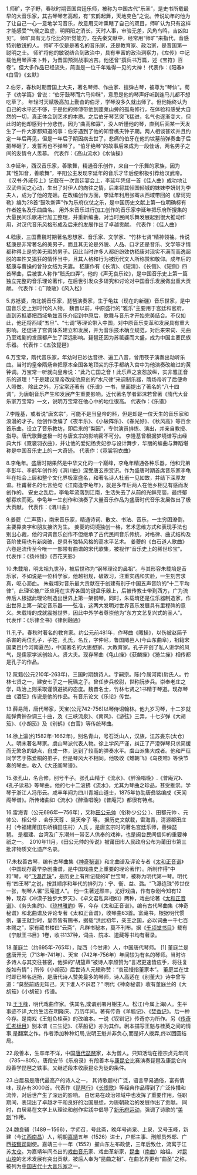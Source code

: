 1.师旷，字子野，春秋时期晋国宫廷乐师，被称为中国古代“乐圣”，是史书所载最早的大音乐家，其古琴琴艺高超，有“玄鹤起舞，天地变色”之说。传说幼年的他为了让自己一心一意地学习音乐，故意用艾叶熏瞎了自己的双目，师旷认为只有这样才能感受“气候之盈虚，明阴阳之消长，天时人事，审验无差，风角鸟鸣，吉凶如见”。
师旷具有无与伦比的听觉能力，在先秦文献中，经常用“师旷”来指代，音感特别敏锐的人。
师旷不仅是是著名的音乐家，还是教育家、政治家，是晋国第一聪明之士。
师旷将他的敏锐结合到政治中，具有丰富的政治洞察力，《左传》中记载他用琴声来卜卦，为晋国预测战事凶吉。他还曾“撰兵书万篇，述《宝符》百卷”。但大多作品已经流失，简直是一位千年难得一见的大神！
代表作：《阳春》《白雪》《玄默》

2.伯牙，春秋时期晋国上大夫，著名琴师、作曲家、擅弹古琴，被尊为“琴仙”。荀子《劝学篇》曾说：“伯牙鼓琴而六马仰秣”，意思是他的琴声好听到连马儿都不想吃草了。
年轻时天赋极高加上勤奋的伯牙，学琴没多久就出师了。但他始终认为自己的水平还不够，于是他的师傅带他到蓬莱山旁的孤岛修行，在体验和感受大自然的一切，真正体会到艺术的本质。之后伯牙琴艺突飞猛进，名气也逐渐变大，但此时的他却感到十分悲伤，因为“曲高和寡”，没人听懂他的琴，直到后面某一天发生了一件大家都知道的事：伯牙遇到了他的知音樵夫钟子期。两人相谈甚欢并且约定一年后再见，但是一年后子期因病去世了，悲痛的伯牙在他的坟墓前弹奏曲子后把琴砸了，发誓再也不弹琴了。“伯牙绝琴”的故事后来成为一段佳话，两名男子之间的友情令人羡慕。
代表作：《高山流水》《水仙操》

3.李延年，西汉音乐家，善歌舞，精通音乐创作，来自一个乐舞的家族，因为其“性知音，善歌舞”，平阳公主发现李延年的音乐才华后便积极引荐给汉武帝。
《汉书·外戚传上》记载在一次宫廷宴会上，李延年凭借一首《佳人曲》成功地让汉武帝闻之心动，生出了对伊人的向往之情，后来将其倾国倾城的妹妹李妍封为李夫人，成为了他的宠姬。在改编创作方面，李延年利用张骞从西域带回的《摩诃兜勒》编为28首“鼓吹新声”作为乐府仪仗之乐，是中国历史文献上第一位明确标有作者姓名及乐曲曲名。
用外来音乐进行加工创作的音乐家李延年把乐府所搜集的大量民间乐歌进行加工整理，并重新编曲，对当时民间乐舞发展起到很大推动作用，对汉代音乐风格形成及后来的发展作出了卓越贡献。
代表作：《佳人曲》

4.嵇康，三国曹魏时期著名思想家、音乐家、文学家、“竹林七贤”精神领袖。传说嵇康是非常著名的美男子，而且其无论是外貌、人品、口才还是音乐、文学等才情都称得上是完美无瑕的男子。因此当时许多人都纷纷效仿嵇康对现实不满而高逸超脱的率性又猖狂的情怀当中，且其人格和行为被历代文人所称赞和敬仰。成年后的嵇康与曹操的曾孙女结为夫妻。
嵇康作有《长清》、《短清》、《长侧》、《短侧》四首琴曲，后被世人称作“嵇氏四弄”。他的《声无哀乐论》，是中国音乐史上第一篇独立完整的音乐理论著作，在后世引发众多研究和讨论对中国音乐发展做出重大贡献。
代表作：《广陵散》《风入松》

5.苏袛婆，南北朝音乐家，琵琶演奏家，生于龟兹（现在的新疆）音乐世家，是中国音乐史上划时代的人物。
魏晋以前，中原盛行的"雅乐"主要用于宫廷和官府，直到苏抵婆把西域龟兹音乐介绍到中原后，歌舞与音乐才开始完美结合。不仅如此，他还将西域“五旦”、“七调”等理论带入中国，对中原音乐变革和发展具有重大影响。还促进了宫调体系建立和发展，并为音乐技术确立规范，对后来宋词、元曲乃至戏剧的发展都产生了深远影响。琵琶还因为苏祗婆而大盛，成为中国主要民族乐器。
代表作：《五弦琵琶》

6.万宝常，隋代音乐家，年幼时已妙达音律、遍工八音，曾用筷子演奏出动听乐曲。当时的皇帝隋炀帝把原本全国各地顶尖的乐手都纳入宫中为他演奏改编过的黄钟调。万宝常一听就向皇帝说：“此乃亡国之音！此乐声之哀怨放纵，实非雅正音乐的道理！”于是建议皇帝改成他原创的“水尺律”来调制乐器，隋炀帝听了后便命人照做。
除此之外，万宝常还著有《乐谱》一书，里面提出了著名的“八十四调”，为唐朝音乐产生和发展产生重要影响。近代著名学者郭沫若曾著《隋代大音乐家万宝常》一文，说明万宝常在他心中的地位很高。
代表作：《乐谱》


7.李隆基，或者说“唐玄宗”，可能不是当皇帝的料，但是却是一位天生的音乐家和浪漫的才子。他创作改编了《夜半乐》、《小破阵乐》、《春光好》、《秋风高》等百余首乐曲。设立了音乐教坊，即后来的“梨园”，专供演员排练、演出，并亲自教授、指导。唐代歌舞盛极一时与唐玄宗的影响密不可分。
李隆基曾根据梦境谱写出经典大作《霓裳羽衣曲》，并让他的爱妃杨贵妃参与设计舞步，华丽的编曲与舞蹈堪称是中国音乐史上的一大奇迹。
代表作：《霓裳羽衣曲》

8.李龟年。盛唐时期果然是中华文化的一个巅峰，李龟年精通各种乐器，他和兄弟李彭年、李鹤年创作的《渭川曲》深受唐玄宗赏识。作为盛唐时期首席音乐家李龟年在社会上层和整个文化界极富盛名，和著名诗人杜甫一见如故，并结下深厚友谊。杜甫著名的七言绝句《江南逢李龟年》，就是多年后两人在他乡相见有感而发创作的。
安史之乱后，李龟年流落到江南，生活失去了从前的光鲜亮丽，最终郁郁寡欢而死。李龟年一生创作和演奏了大量音乐作品为盛唐时代音乐发展做出了极大贡献。
代表作：《渭川曲》


9.姜夔（二声葵），南宋音乐家，精通诗词、散文、书法、音乐，一生穷困潦倒，主要靠卖字和朋友接济为生。
姜夔的词境独创一格，艺术思维方式和表现手法也别出心裁，他的词调音乐创作不但继承了古代民间音乐传统，对格律、曲式结构及音阶使用也有新突破，是具有独特风格的高水平艺术。
姜夔的《白石道人歌曲》六卷是流传至今唯一一部带有曲谱的宋代歌集，被视作“音乐史上的稀世珍宝”。
代表作：《扬州慢》《杏花天影》

10.朱载堉，明太祖九世孙，被后世称为“钢琴理论的鼻祖”。与其形容朱载堉是音乐家，不如说是一位科学家，他越祖规，破故习，注重实践和实验，一生刻苦求真，呕心沥血。
朱载堉对音乐最大贡献在于创建有别于中国五声音阶的“十二平均律”，此理论被广泛应用在世界各国的键盘乐器上，后被传教士带到西方，广为流传后人根据此理论制造出世界上第一架钢琴。同时，朱载堉还是位乐器制造家，作出世界上第一架定音乐器——弦准，这两大发明对世界音乐发展具有里程碑的意义。朱载堉的成就震撼世界，因此中外学者尊崇他为“东方文艺复兴式的圣人”。
代表作：《乐律全书》《律例融通》

11.孔子。春秋时著名的教育家。约公元前481年，作琴曲《陬操》，以伤被赵简子杀害的两位孔子，子姓，孔氏，名丘，字仲尼，鲁国陬邑人(今山东曲阜)，祖籍宋国栗邑(今河南夏邑)，中国著名的大思想家、大教育家。孔子开创了私人讲学的风气，是儒家学派创始人。贤大夫。现存琴曲《龟山操》《获麟操》《猗兰操》相传都是孔子的作品。

12.阮籍(公元210年-263年)，三国时期魏诗人。字嗣宗。陈(今属河南)尉氏人。竹林七贤之一，建安七子之一阮瑀之子。曾任步兵校尉，世称阮步兵。崇奉老庄之学，政治上则采取谨慎避祸的态度。魏晋名士，竹林七贤之1书精于琴道。现存琴曲《酒狂》传说是他的作品。有音乐论文《乐论》传世。

13.薛易简，唐代琴家，天宝(公元742-756)以琴侍诏翰林。他九岁习琴，十二岁就能弹黄钟杂调三十曲，及《三峡流泉》、《南风》、《游弦》三弄，十七岁弹《大胡笳》、《小胡笳》及《别鹤》《白雪》等传统琴曲。

14.徐上瀛(约1582年-1662年)，别名青山，号石泛山人，汉族，江苏娄东(太仓)人。明末著名琴家。虞山琴派代表人物。徐上学风严谨，纠正了严澄弹琴只求简缓而无繁急的缺点，自成一体，达到了较高的弹奏水平。虞山派集大成者。他和严征同学艺于陈爱桐的弟子，但是琴风大不相同。他吸收《雉朝飞》《乌夜啼》等快节奏的琴曲，收入《大还阁琴谱》。

15.张孔山，名合修，别号半子。张孔山精于《流水》、《醉渔唱晚》.《普庵咒》、《孔子读易》等琴曲。他的七十二滚拂《流水》，尤其为琴曲之珍品，甚受推崇。学琴于浙江人冯彤云。咸丰年间为四川青城山道士，1875年协助唐彝铭编成《天闻阁琴谱》。所传诸曲如《流水》《醉渔唱晚》《普庵咒》都很有特点。

16.雷海青（公元696年—756年），又称[田公元帅](https://baike.baidu.com/item/%E7%94%B0%E5%85%AC%E5%85%83%E5%B8%85/1596931?fromModule=lemma_inlink)（俗称少公公 ）、田都元帅 、元帅公、相公爷 、会乐天尊 、昊天帝子 等。
据历史文献载，雷海青，清源郡田庄村（今福建莆田东峤镇田庄村）人氏 ，是唐玄宗时的著名宫廷乐师，善弹琵琶。 是福建、台湾及广东潮州一带艺人供奉的戏神，也是闽台民间信仰的重要神祇之一。 
2010年11月，《田公元帅的传说》被莆田市人民政府公布为莆田市第三批非物质文化遗产名录。

17.朱权善古琴，编有古琴曲集《[神奇秘谱](https://baike.baidu.com/item/%E7%A5%9E%E5%A5%87%E7%A7%98%E8%B0%B1/0?fromModule=lemma_inlink)》和北曲谱及评论专者《[太和正音谱](https://baike.baidu.com/item/%E5%A4%AA%E5%92%8C%E6%AD%A3%E9%9F%B3%E8%B0%B1/0?fromModule=lemma_inlink)》（中国现存最早杂剧曲谱，是中国戏曲史上重要的理论著作）。所制作得“中和”琴，号“[飞瀑连珠](https://baike.baidu.com/item/%E9%A3%9E%E7%80%91%E8%BF%9E%E7%8F%A0/0?fromModule=lemma_inlink)”，是历史上有所记载的旷世宝琴，被称为明代第一琴。明代有“四王琴”之说，按其顺序和年代的排列为：宁、衡、益、潞。“飞瀑连珠”传世仅一张，制琴人署“云庵道人”。
他一生著述颇丰，尤好戏曲，作有杂剧今知有12种，现存《冲漠子独步大罗天》、《卓文君私奔相如》两种，戏曲论著《[太和正音谱](https://baike.baidu.com/item/%E5%A4%AA%E5%92%8C%E6%AD%A3%E9%9F%B3%E8%B0%B1/0?fromModule=lemma_inlink)》、《务头集韵》、《[琼林雅韵](https://baike.baidu.com/item/%E7%90%BC%E6%9E%97%E9%9B%85%E9%9F%B5/0?fromModule=lemma_inlink)》等，今存《太和正音谱》。编有古代琴曲集《神奇秘谱》和北曲谱及评论专著《太和正音谱》，收琴曲63首。富藏书，根据明代惯例，藩王就封时，皇帝皆有赐书，据载“洪武初年，亲王之国，必以词曲一千七百本赐之”，家有藏书楼曰“云斋”，凡群书秘本，莫不刊布。据《[千顷堂书目](https://baike.baidu.com/item/%E5%8D%83%E9%A1%B7%E5%A0%82%E4%B9%A6%E7%9B%AE/0?fromModule=lemma_inlink)》载有《宁献王书目》1卷，收书137种，词曲、院本、道藏等书均有著录。

18.董庭兰（约695年-765年），陇西（今甘肃）人，中国唐代琴师。 [1]
董庭兰是盛唐开元（713年-741年）、天宝（742年-756年）年间较为有名的琴师。当时许多诗人与其交往甚密，他弹的“胡笳声”被诗人李颀赞为“言迟更速皆应手，将往复旋如有情”；所传《小胡笳》后世诗人元稹称赞：“哀笳慢指董家本”。
董庭兰在世时即已琴名远扬，是唐代诗人赞美最多的琴师，诗人高适在《别董大》诗中曾写道：“莫愁前路无知己，天下谁人不识君？” 明代《神奇秘谱》收有董庭兰的《大胡笳》《小胡笳》传谱。

19.[王玉峰](https://www.zhonghuadiancang.com/renwu/wangyufeng/)，明代戏曲作家。佚其名,或谓别署月榭主人。松江(今属上海)人。生平事迹不详,大约生活在明隆庆、万历年间。著有传奇《羊觚记》、《[焚香记](https://www.zhonghuadiancang.com/shicixiqu/fenxiangji/)》。后一种今存。是南戏《王魁负桂英》的改编本。一说《钗钏记》传奇亦为所作。另《[传奇汇考标目](https://www.zhonghuadiancang.com/shicixiqu/8853/)》别本谓《三生记》、《茶船记》亦为其作。剧本描写王魁与桂英之间的情事,是翻案之作。作者添加种种幻局,说明王魁并非负心,而是奸人拨弄,终以团圆结局。

22.段善本，生卒年不详，中国[唐代](https://baike.baidu.com/item/%E5%94%90%E4%BB%A3/345315?fromModule=lemma_inlink)[琵琶](https://baike.baidu.com/item/%E7%90%B5%E7%90%B6/241259?fromModule=lemma_inlink)家，本为僧人。只知活动在德宗贞元年间（785～805）。唐段安节《乐府录》有段善本与[康昆仑](https://baike.baidu.com/item/%E5%BA%B7%E6%98%86%E4%BB%91/2039245?fromModule=lemma_inlink)比赛演奏琵琶及康昆仑向段善学琵琶之轶事。又继述段本收康昆仑为徒的条件。

23.白居易是唐代最高产的诗人之一， 其诗歌题材广泛，语言平易通俗，富有情味，现存有3000首。代表作《[琵琶行](https://baike.baidu.com/item/%E7%90%B5%E7%90%B6%E8%A1%8C/69544?fromModule=lemma_inlink)》《[长恨歌](https://baike.baidu.com/item/%E9%95%BF%E6%81%A8%E6%AD%8C/22524?fromModule=lemma_inlink)》等经典作品得到了广泛传播和流传，对后世产生了深远的影响。 白居易在政治领域中也发挥了重要作用，任职期间，表现出了卓越才干和良好的治国思想，为唐朝政治的发展作出了贡献。 同时，白居易在文学上从理论和创作实践中倡导了[新乐府运动](https://baike.baidu.com/item/%E6%96%B0%E4%B9%90%E5%BA%9C%E8%BF%90%E5%8A%A8/294523?fromModule=lemma_inlink)，强调了诗歌的“[美刺](https://baike.baidu.com/item/%E7%BE%8E%E5%88%BA/10000917?fromModule=lemma_inlink)”作用。

24.魏良辅（1489－1566），字师召，号此斋，晚年号尚泉、上泉，又号玉峰，新建（今[江西](https://baike.baidu.com/item/%E6%B1%9F%E8%A5%BF/215383?fromModule=lemma_inlink)[南昌](https://baike.baidu.com/item/%E5%8D%97%E6%98%8C/227785?fromModule=lemma_inlink)）人，明朝[嘉靖](https://baike.baidu.com/item/%E5%98%89%E9%9D%96/5520882?fromModule=lemma_inlink)五年（1526）进士，户部主事、刑部员外郎、广西[按察司](https://baike.baidu.com/item/%E6%8C%89%E5%AF%9F%E5%8F%B8/11053532?fromModule=lemma_inlink)副使。嘉靖三十一年（1552）擢山东左布政使，三年后致仕，流寓于江苏[太仓](https://baike.baidu.com/item/%E5%A4%AA%E4%BB%93/34958?fromModule=lemma_inlink)。为嘉靖年间杰出的[戏曲音乐](https://baike.baidu.com/item/%E6%88%8F%E6%9B%B2%E9%9F%B3%E4%B9%90/310544?fromModule=lemma_inlink)家、戏曲革新家，[昆曲](https://baike.baidu.com/item/%E6%98%86%E6%9B%B2/216928?fromModule=lemma_inlink)（[南曲](https://baike.baidu.com/item/%E5%8D%97%E6%9B%B2/1429786?fromModule=lemma_inlink)）始祖。
对[昆山腔](https://baike.baidu.com/item/%E6%98%86%E5%B1%B1%E8%85%94/8506517?fromModule=lemma_inlink)的艺术发展有突出贡献，被后人奉为“昆曲之祖”、在曲艺界更有“曲圣”之称，被列为[中国古代十大音乐家](https://baike.baidu.com/item/%E4%B8%AD%E5%9B%BD%E5%8F%A4%E4%BB%A3%E5%8D%81%E5%A4%A7%E9%9F%B3%E4%B9%90%E5%AE%B6/56605645?fromModule=lemma_inlink)之一。


